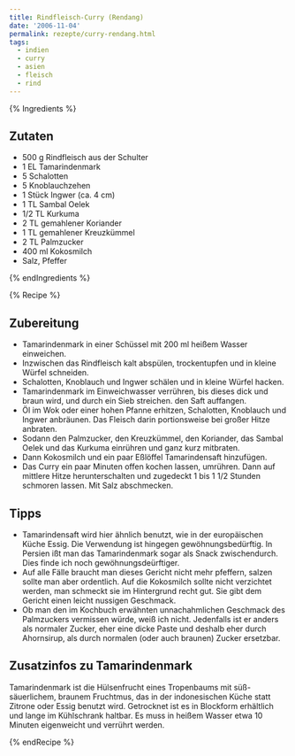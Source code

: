 ```yaml
---
title: Rindfleisch-Curry (Rendang)
date: '2006-11-04'
permalink: rezepte/curry-rendang.html
tags:
  - indien
  - curry
  - asien
  - fleisch
  - rind
---
```


{% Ingredients %}

## Zutaten

- 500 g Rindfleisch aus der Schulter
- 1 EL Tamarindenmark
- 5 Schalotten
- 5 Knoblauchzehen
- 1 Stück Ingwer (ca. 4 cm)
- 1 TL Sambal Oelek
- 1/2 TL Kurkuma
- 2 TL gemahlener Koriander
- 1 TL gemahlener Kreuzkümmel
- 2 TL Palmzucker
- 400 ml Kokosmilch
- Salz, Pfeffer

{% endIngredients %}

{% Recipe %}

## Zubereitung

- Tamarindenmark in einer Schüssel mit 200 ml heißem Wasser einweichen.
- Inzwischen das Rindfleisch kalt abspülen, trockentupfen und in kleine Würfel schneiden.
- Schalotten, Knoblauch und Ingwer schälen und in kleine Würfel hacken.
- Tamarindenmark im Einweichwasser verrühren, bis dieses dick und braun wird, und durch ein Sieb streichen. den Saft auffangen.
- Öl im Wok oder einer hohen Pfanne erhitzen, Schalotten, Knoblauch und Ingwer anbräunen. Das Fleisch darin portionsweise bei großer Hitze anbraten.
- Sodann den Palmzucker, den Kreuzkümmel, den Koriander, das Sambal Oelek und das Kurkuma einrühren und ganz kurz mitbraten.
- Dann Kokosmilch und ein paar Eßlöffel Tamarindensaft hinzufügen.
- Das Curry ein paar Minuten offen kochen lassen, umrühren. Dann auf mittlere Hitze herunterschalten und zugedeckt 1 bis 1 1/2 Stunden schmoren lassen. Mit Salz abschmecken.

## Tipps

- Tamarindensaft wird hier ähnlich benutzt, wie in der europäischen Küche Essig. Die Verwendung ist hingegen gewöhnungsbedürftig. In Persien ißt man das Tamarindenmark sogar als Snack zwischendurch. Dies finde ich noch gewöhnungsdeürftiger.
- Auf alle Fälle braucht man dieses Gericht nicht mehr pfeffern, salzen sollte man aber ordentlich. Auf die Kokosmilch sollte nicht verzichtet werden, man schmeckt sie im Hintergrund recht gut. Sie gibt dem Gericht einen leicht nussigen Geschmack.
- Ob man den im Kochbuch erwähnten unnachahmlichen Geschmack des Palmzuckers vermissen würde, weiß ich nicht. Jedenfalls ist er anders als normaler Zucker, eher eine dicke Paste und deshalb eher durch Ahornsirup, als durch normalen (oder auch braunen) Zucker ersetzbar.

## Zusatzinfos zu Tamarindenmark

Tamarindenmark ist die Hülsenfrucht eines Tropenbaums mit süß-säuerlichem, braunem Fruchtmus, das in der indonesischen Küche statt Zitrone oder Essig benutzt wird. Getrocknet ist es in Blockform erhältlich und lange im Kühlschrank haltbar. Es muss in heißem Wasser etwa 10 Minuten eigenweicht und verrührt werden.

{% endRecipe %}

